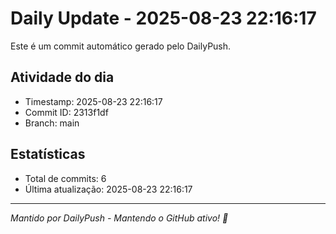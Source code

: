 # Daily Update - 2025-08-23 22:16:17

Este é um commit automático gerado pelo DailyPush.

## Atividade do dia
- Timestamp: 2025-08-23 22:16:17
- Commit ID: 2313f1df
- Branch: main

## Estatísticas
- Total de commits: 6
- Última atualização: 2025-08-23 22:16:17

---
*Mantido por DailyPush - Mantendo o GitHub ativo! 🚀*
